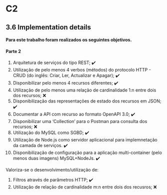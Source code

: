 # C2

## 3.6 Implementation details

#### Para este trabalho foram realizados os seguintes objetivos.
#### Parte 2
1. Arquitetura de serviços do tipo REST; ✔️ 
2. Utilização de pelo menos 4 verbos (métodos) do protocolo HTTP - CRUD (do inglês: Criar, Ler, Actualizar e
Apagar); ✔️              
3. Disponibilizar pelo menos 4 recursos diferentes; ✔️ 
4. Utilização de pelo menos uma relação de cardinalidade 1:n entre dois dos recursos; ❌
5. Disponibilização das representações de estado dos recursos em JSON; ✔️ 
6. Documentar a API com recurso ao formato OpenAPI 3.0; ✔️ 
7. Disponibilizar uma ‘Collection’ para o Postman para consulta dos recursos; ❌
8. Utilização do MySQL como SGBD; ✔️  
9. Utilização de Node.js como servidor aplicacional para implemnetação da camada de serviços. ✔️ 
10. Disponibilização de configuração para a aplicação multi-container (pelo menos duas imagens) MySQL+NodeJs. ✔️

Valoriza-se o desenvolvimento/utilização de:
1. Filtros através de parâmetros HTTP; ✔️
2. Utilização de relação de cardinalidade m:n entre dois dos recusros; ❌



